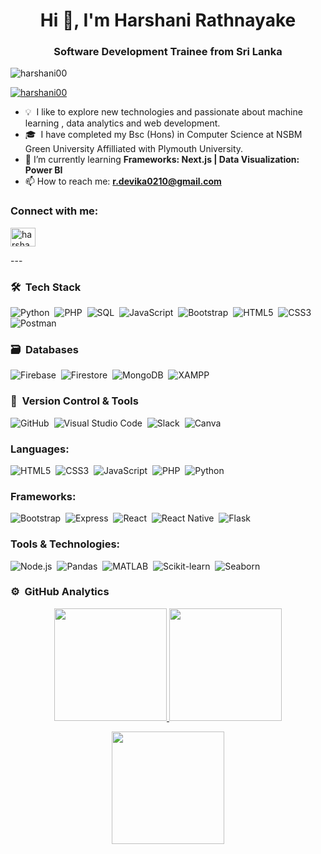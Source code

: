 <h1 align="center">Hi 👋, I'm Harshani Rathnayake</h1>
<h3 align="center">Software Development Trainee from Sri Lanka</h3>

<p align="left"> 
  <img src="https://komarev.com/ghpvc/?username=harshani00&label=Profile%20views&color=0e75b6&style=flat" alt="harshani00" /> 
</p>

<p align="left">
  <a href="https://github.com/ryo-ma/github-profile-trophy">
    <img src="https://github-profile-trophy.vercel.app/?username=harshani00" alt="harshani00" />
  </a>
</p>

-  💡  &nbsp;I like to explore new technologies and passionate about machine learning , data analytics and web development.
-  🎓 &nbsp;I have completed my Bsc (Hons) in Computer Science at NSBM Green University Affilliated with Plymouth University.
-  🌱 I’m currently learning **Frameworks: Next.js | Data Visualization: Power BI**
-  📫 How to reach me: **r.devika0210@gmail.com**
<h3 align="left">Connect with me:</h3>
<p align="left">
<a href="https://linkedin.com/in/harshani-rathnayake-81b91623a" target="blank"><img align="center" src="https://raw.githubusercontent.com/rahuldkjain/github-profile-readme-generator/master/src/images/icons/Social/linked-in-alt.svg" alt="harshani-rathnayake-81b91623a" height="30" width="40" /></a>
</p>
---
 
### 🛠 &nbsp;Tech Stack

![Python](https://img.shields.io/badge/python-3670A0?style=for-the-badge&logo=python&logoColor=ffdd54)&nbsp;
![PHP](https://img.shields.io/badge/php-777BB4?style=for-the-badge&logo=php&logoColor=white)&nbsp;
![SQL](https://img.shields.io/badge/sql-4479A1?style=for-the-badge&logo=sql&logoColor=white)&nbsp;
![JavaScript](https://img.shields.io/badge/javascript-%23323330.svg?style=for-the-badge&logo=javascript&logoColor=%23F7DF1E)&nbsp;
![Bootstrap](https://img.shields.io/badge/bootstrap-%23563D7C.svg?style=for-the-badge&logo=bootstrap&logoColor=white)&nbsp;
![HTML5](https://img.shields.io/badge/html5-%23E34F26.svg?style=for-the-badge&logo=html5&logoColor=white)&nbsp;
![CSS3](https://img.shields.io/badge/css3-%231572B6.svg?style=for-the-badge&logo=css3&logoColor=white)&nbsp;
![Postman](https://img.shields.io/badge/Postman-FF6C37?style=for-the-badge&logo=postman&logoColor=white)&nbsp;

### 🗃 &nbsp;Databases

![Firebase](https://img.shields.io/badge/firebase-ffca28?style=for-the-badge&logo=firebase&logoColor=black)&nbsp;
![Firestore](https://img.shields.io/badge/firestore-FFA000?style=for-the-badge&logo=firebase&logoColor=black)&nbsp;
![MongoDB](https://img.shields.io/badge/MongoDB-%234ea94b.svg?style=for-the-badge&logo=mongodb&logoColor=white)&nbsp;
![XAMPP](https://img.shields.io/badge/xampp-FB7A24?style=for-the-badge&logo=xampp&logoColor=white)&nbsp;

### 🧰 &nbsp;Version Control & Tools


![GitHub](https://img.shields.io/badge/github-%23121011.svg?style=for-the-badge&logo=github&logoColor=white)&nbsp;
![Visual Studio Code](https://img.shields.io/badge/Visual%20Studio%20Code-0078d7.svg?style=for-the-badge&logo=visual-studio-code&logoColor=white)&nbsp;
![Slack](https://img.shields.io/badge/Slack-4A154B?style=for-the-badge&logo=slack&logoColor=white)&nbsp;
![Canva](https://img.shields.io/badge/Canva-%2300C4CC.svg?style=for-the-badge&logo=Canva&logoColor=white)&nbsp;

<h3 align="left">Languages:</h3>
<p align="left">
  <img src="https://img.shields.io/badge/HTML5-%23E34F26.svg?style=for-the-badge&logo=html5&logoColor=white" alt="HTML5" />&nbsp;
  <img src="https://img.shields.io/badge/CSS3-%231572B6.svg?style=for-the-badge&logo=css3&logoColor=white" alt="CSS3" />&nbsp;
  <img src="https://img.shields.io/badge/JavaScript-%23F7DF1E.svg?style=for-the-badge&logo=javascript&logoColor=black" alt="JavaScript" />&nbsp;
  <img src="https://img.shields.io/badge/PHP-%23777BB4.svg?style=for-the-badge&logo=php&logoColor=white" alt="PHP" />&nbsp;
  <img src="https://img.shields.io/badge/Python-%233776AB.svg?style=for-the-badge&logo=python&logoColor=white" alt="Python" />&nbsp;
</p>

<h3 align="left">Frameworks:</h3>
<p align="left">
  <img src="https://img.shields.io/badge/Bootstrap-%23563D7C.svg?style=for-the-badge&logo=bootstrap&logoColor=white" alt="Bootstrap" />&nbsp;
  <img src="https://img.shields.io/badge/Express.js-%23404d59.svg?style=for-the-badge&logo=express&logoColor=%2361DAFB" alt="Express" />&nbsp;
  <img src="https://img.shields.io/badge/React-%2320232A.svg?style=for-the-badge&logo=react&logoColor=%2361DAFB" alt="React" />&nbsp;
  <img src="https://img.shields.io/badge/React_Native-%2320232A.svg?style=for-the-badge&logo=react&logoColor=%2361DAFB" alt="React Native" />&nbsp;
  <img src="https://img.shields.io/badge/Flask-%23000000.svg?style=for-the-badge&logo=flask&logoColor=white" alt="Flask" />&nbsp;
</p>

<h3 align="left">Tools & Technologies:</h3>
<p align="left">
  <img src="https://img.shields.io/badge/Node.js-%23339933.svg?style=for-the-badge&logo=nodedotjs&logoColor=white" alt="Node.js" />&nbsp;
  <img src="https://img.shields.io/badge/Pandas-%23150458.svg?style=for-the-badge&logo=pandas&logoColor=white" alt="Pandas" />&nbsp;
  <img src="https://img.shields.io/badge/MATLAB-%23E2231A.svg?style=for-the-badge&logo=mathworks&logoColor=white" alt="MATLAB" />&nbsp;
  <img src="https://img.shields.io/badge/Scikit--Learn-%23F7931E.svg?style=for-the-badge&logo=scikit-learn&logoColor=white" alt="Scikit-learn" />&nbsp;
  <img src="https://img.shields.io/badge/Seaborn-%234C9EE4.svg?style=for-the-badge&logo=seaborn&logoColor=white" alt="Seaborn" />&nbsp;
</p>



### ⚙️ &nbsp;GitHub Analytics

<p align="center">
  <a href="https://github.com/harshani00">
    <img height="180em" src="https://github-readme-stats-eight-theta.vercel.app/api?username=harshani00&show_icons=true&theme=algolia&include_all_commits=true&count_private=true"/>
  </a>
  <a href="https://github.com/harshani00">
    <img height="180em" src="https://github-readme-stats-eight-theta.vercel.app/api/top-langs/?username=harshani00&layout=compact&langs_count=8&theme=algolia"/>
  </a>
</p>
<p align="center">
  <img height="180em" src="https://github-readme-streak-stats.herokuapp.com/?user=harshani00&theme=dark&hide_border=true"/>
</p>
